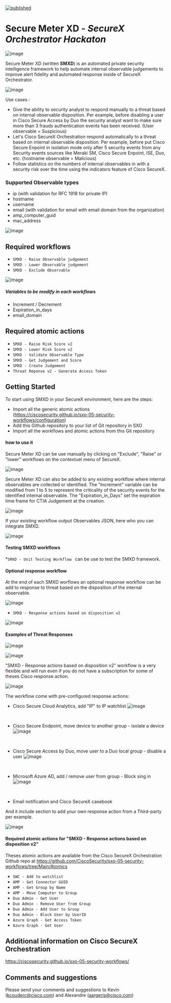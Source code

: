 [![published](https://static.production.devnetcloud.com/codeexchange/assets/images/devnet-published.svg)](https://developer.cisco.com/codeexchange/github/repo/kcdubois/sxo-secure-meter-xd)

# Secure Meter XD - _SecureX Orchestrator Hackaton_ 

![image](./docs/img/logoSMXD_low_res.png)
<br/> 

Secure Meter XD (written **SMXD**) is an automated private security intelligence framework to help automate internal observable judgements to improve alert fidelity and automated response inside of SecureX Orchestrator.

![image](./docs/img/smxd18.png)
<br/> 

Use cases :
- Give the ability to security analyst to respond manually to a threat based on internal observable disposition. Per example, before disabling a user in Cisco Secure Access by Duo the security analyst want to make sure more than 3 frauds authentication events has been received. (User observable = Suspicious)
- Let's Cisco SecureX Orchestration respond automatically to a threat based on internal observable disposition. Per example, before put Cisco Secure Enpoint in isolation mode only after 5 security events from any Security events sources like Meraki SM, Cisco Secure Enpoint, ISE, Duo, etc. (hostname observable = Malicious)
- Follow statistics on the numbers of internal observables in with a security risk over the time using the indicators feature of Cisco SecureX.

### Supported Observable types
- ip (with validation for RFC 1918 for private IP)
- hostname
- username
- email (with validation for email with email domain from the organization)
- amp_computer_guid
- mac_address

![image](./docs/img/smxd1.png)
<br/> 


## Required workflows

* ```SMXD - Raise Observable judgement ```
* ```SMXD - Lower Observable judgement ```
* ```SMXD - Exclude Observable```


![image](./docs/img/smxd2.png)
<br/> 

##### Variables to be modify in each workflows
- Increment / Decrement
- Expiration_in_days
- email_domain

## Required atomic actions
* ```SMXD - Raise Risk Score v2 ```
* ```SMXD - Lower Risk Score v2 ```
* ```SMXD - Validate Observable Type ```
* ```SMXD - Get Judgement and Score ```
* ```SMXD - Create Judgement ```
* ```Threat Reponse v2 - Generate Access Token ```

## Getting Started
To start using SMXD in your SecureX environment, here are the steps:
* Import all the generic atomic actions (https://ciscosecurity.github.io/sxo-05-security-workflows/configuration)
* Add this Github repository to your list of Git repository in SXO
* Import all the workflows and atomic actions from this Git repository

#### how to use it
Secure Meter XD can be use manually by clicking on "Exclude", "Raise" or "lower" workflows on the contextuel menu of SecureX.

![image](./docs/img/smxd8.png)
<br/>

Secure Meter XD can also be added to any existing workflow where internal observables are collected or identified. The "Increment" variable can be modified from 1 to 5 to represent the criticality of the security events for the identified internal observable. The "Expiration_in_Days" set the expiration time frame for CTIA Judgement at the creation.

![image](./docs/img/smxd9.png)
<br/>

If your existing workflow output Observables JSON, here who you can integrate SMXD.

![image](./docs/img/smxd10.png)
<br/>

#### Testing SMXD workflows
*```SMXD - Unit Testing Workflow ``` can be use to test the SMXD framework.

#### Optional response workflow

At the end of each SMXD worflows an optional response workflow can be add to response to threat based on the disposition of the internal observable.

![image](./docs/img/smxd11.png)
<br/> 

* ```SMXD - Response actions based on disposition v2 ```

![image](./docs/img/smxd3.png)
<br/> 

#### Examples of Threat Responses

![image](./docs/img/smxd4.png)
<br/> 

![image](./docs/img/smxd5.png)
<br/> 

"SMXD - Response actions based on disposition v2" workflow is a very flexible and will run even if you do not have a subscription for some of theses Cisco response action.

![image](./docs/img/smxd12.png)
<br/>

The workflow come with pre-configured response actions:
- Cisco Secure Cloud Analytics, add "IP" to IP watchlist
![image](./docs/img/smxd13.png)
<br/>

- Cisco Secure Endpoint, move device to another group - isolate a device
![image](./docs/img/smxd14.png)
<br/>

- Cisco Secure Access by Duo, move user to a Duo local group - disable a user
![image](./docs/img/smxd15.png)
<br/>

- Microsoft Azure AD, add / remove user from group - Block sing in
![image](./docs/img/smxd16.png)
<br/>

- Email notification and Cisco SecureX casebook

And it include section to add your own response action from a Third-party per example.

![image](./docs/img/smxd17.png)
<br/>

#### Required atomic actions for "SMXD - Response actions based on disposition v2"

Theses atomic actions are available from the Cisco SecureX Orchestration Github repo at https://github.com/CiscoSecurity/sxo-05-security-workflows/tree/Main/Atomics

* ```SWC - Add to watchlist  ```
* ```AMP - Get Connector GUID ```
* ```AMP - Get Group by Name ```
* ```AMP - Move Computer to Group ```
* ```Duo Admin - Get User ```
* ```Duo Admin - Remove User from Group ```
* ```Duo Admin - Add User to Group ```
* ```Duo Admin - Block User by UserID ```
* ```Azure Graph - Get Access Token ```
* ```Azure Graph - Get User ```


## Additional information on Cisco SecureX Orchestration
https://ciscosecurity.github.io/sxo-05-security-workflows/

## Comments and suggestions
Please send your comments and suggestions to Kevin (kcouderc@cisco.com) and Alexandre (aargeris@cisco.com)
